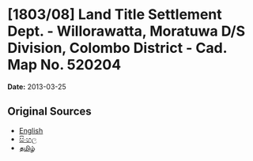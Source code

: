 # [1803/08] Land Title Settlement Dept. - Willorawatta, Moratuwa D/S Division, Colombo District - Cad. Map No. 520204

**Date:** 2013-03-25

## Original Sources

- [English](https://documents.gov.lk/view/extra-gazettes/2013/3/1803-08_E.pdf)
- [සිංහල](https://documents.gov.lk/view/extra-gazettes/2013/3/1803-08_S.pdf)
- [தமிழ்](https://documents.gov.lk/view/extra-gazettes/2013/3/1803-08_T.pdf)
